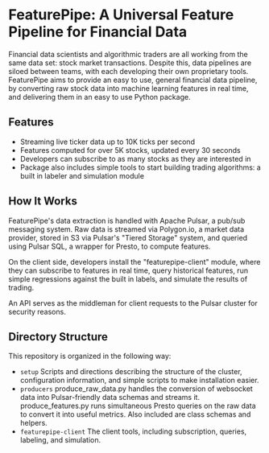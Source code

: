 # FeaturePipe: A Universal Feature Pipeline for Financial Data

Financial data scientists and algorithmic traders are all working from the same data set: stock market transactions. Despite this, data pipelines are siloed between teams, with each developing their own proprietary tools. FeaturePipe aims to provide an easy to use, general financial data pipeline, by converting raw stock data into machine learning features in real time, and delivering them in an easy to use Python package.

## Features

* Streaming live ticker data up to 10K ticks per second
* Features computed for over 5K stocks, updated every 30 seconds
* Developers can subscribe to as many stocks as they are interested in
* Package also includes simple tools to start building trading algorithms: a built in labeler and simulation module

## How It Works

FeaturePipe's data extraction is handled with Apache Pulsar, a pub/sub messaging system.
Raw data is streamed via Polygon.io, a market data provider, stored in S3 via Pulsar's
"Tiered Storage" system, and queried using Pulsar SQL, a wrapper for Presto, to compute
features.

On the client side, developers install the "featurepipe-client" module, where they can
subscribe to features in real time, query historical features, run simple regressions
against the built in labels, and simulate the results of trading.

An API serves as the middleman for client requests to the Pulsar cluster for security reasons.

## Directory Structure

This repository is organized in the following way:

* `setup` Scripts and directions describing the structure of the cluster, configuration information, and simple scripts to make installation easier.
* `producers` produce_raw_data.py handles the conversion of websocket data into Pulsar-friendly data schemas and streams it. produce_features.py runs simultaneous Presto queries
on the raw data to convert it into useful metrics. Also included are class schemas and helpers.
* `featurepipe-client`  The client tools, including subscription, queries, labeling, and simulation.
